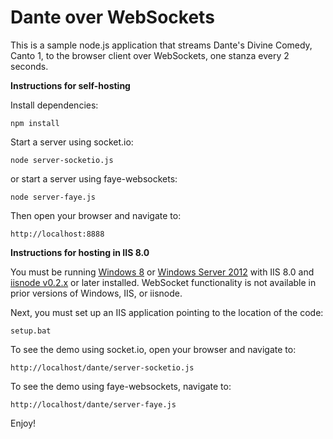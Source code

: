 Dante over WebSockets
===

This is a sample node.js application that streams Dante's Divine Comedy, Canto 1, to the browser client over WebSockets,
one stanza every 2 seconds. 

**Instructions for self-hosting**

Install dependencies:

```
npm install
```

Start a server using socket.io:

```
node server-socketio.js
```

or start a server using faye-websockets:

```
node server-faye.js
```

Then open your browser and navigate to:

```
http://localhost:8888
```

**Instructions for hosting in IIS 8.0**

You must be running [Windows 8](http://windows.microsoft.com/en-US/windows-8/download) or [Windows Server 2012](http://technet.microsoft.com/en-us/evalcenter/hh670538.aspx) with IIS 8.0 and [iisnode v0.2.x](https://github.com/tjanczuk/iisnode) or later installed. WebSocket functionality is not available in prior versions of Windows, IIS, or iisnode. 

Next, you must set up an IIS application pointing to the location of the code:

```
setup.bat
```

To see the demo using socket.io, open your browser and navigate to:

```
http://localhost/dante/server-socketio.js
```

To see the demo using faye-websockets, navigate to:

```
http://localhost/dante/server-faye.js
```

Enjoy!